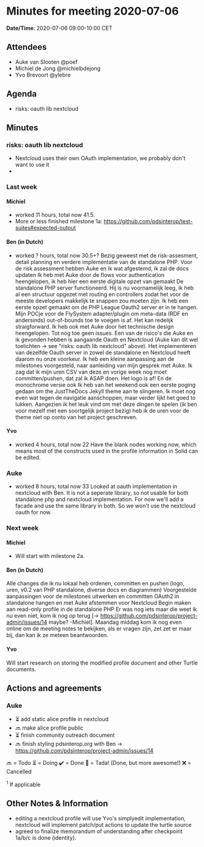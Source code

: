 # Minutes for meeting 2020-07-06

**Date/Time**: 2020-07-06 09:00-10:00 CET<br/>

## Attendees

- Auke van Slooten @poef
- Michiel de Jong @michielbdejong
- Yvo Brevoort @ylebre

## Agenda

- risks: oauth lib nextcloud

## Minutes
### risks: oauth lib nextcloud
* Nextcloud uses their own OAuth implementation, we probably don't want to use it
* 
### Last week
#### Michiel
* worked 11 hours, total now 41.5.
* More or less finished milestone 1a: https://github.com/pdsinterop/test-suites#expected-output

#### Ben (in Dutch)
* worked ? hours, total now 30.5+?
Bezig geweest met de risk-assesment, detail planning en verdere implementatie van de standalone PHP.
Voor de risk assessment hebben Auke en ik wat afgestemd, ik zal de docs updaten
Ik heb met Auke door de flows voor authentication heengelopen, ik heb hier een eerste digitale opzet van gemaakt
De standalone PHP server functioneerd. Hij is nu voornamelijk leeg, ik heb al een structuur opgezet met routing en controllers zodat het voor de meeste developers makkelijk te snappen zou moeten zijn.
Ik heb een eerste opzet gemaakt om de PHP League Oauth2 server er in te hangen.
Mijn POCje voor de FlySystem adapter/plugin om meta-data (RDF en andersinds) out-of-bounds toe te voegen is af. Het kan redelijk straigforward. Ik heb ook met Auke door het technische design heengelopen. Tot nog toe geen issues.
Een van de risico's die Auke en ik gevonden hebben is aangaande Oauth en Nextcloud (Auke kan dit wel toelichten -> see "risks: oauth lib nextcloud" above). Het implementeren van dezelfde Oauth server in zowel de standalone en Nextcloud heeft daarom nu onze voorkeur.
Ik heb een kleine aanpassing aan de milestones voorgesteld, naar aanleiding van mijn gesprek met Auke.
Ik zag dat ik mijn uren CSV van deze en vorige week nog moet committen/pushen, dat zal ik ASAP doen.
Het logo is af! En de monochrome versie ook
Ik heb van het weekend ook een eerste poging gedaan om the JustTheDocs Jekyll theme aan te slingeren. Ik moet nog even wat tegen de navigatie aanschoppen, maar verder lijkt het goed to lukken. Aangezien ik het leuk vind om met deze dingen te spelen (ik ben voor mezelf met een soortgelijk project bezig) heb ik de uren voor de theme niet op conto van het project geschreven.

#### Yvo
* worked 4 hours, total now 22
Have the blank nodes working now, which means most of the constructs used in the profile information in Solid can be edited.

### Auke
* worked 8 hours, total now 33
Looked at oauth implementation in nextcloud with Ben. It is not a seperate library, so not usable for both standalone php and nextcloud implementation. For now we'll add a facade and use the same library in both. So we won't use the nextcloud oauth for now.

### Next week
#### Michiel
* Will start with milestone 2a.

#### Ben (in Dutch)
Alle changes die ik nu lokaal heb ordenen, committen en pushen (logo, uren, v0.2 van PHP standalone, diverse docs en diagrammen)
Voorgestelde aanpassingen voor de milestones uitwerken en committen
OAuth2 in standalone hangen en met Auke afstemmen voor Nextcloud
Begin maken aan read-only profile in de standalone PHP
Er was nog iets maar die weet ik nu even niet, kom ik nog op terug [-> https://github.com/pdsinterop/project-admin/issues/14 maybe? -Michiel].
Maandag middag kom ik nog even online om de meeting notes te bekijken, als er vragen zijn, zet zet er maar bij, dan kan ik ze meteen beantwoorden.

#### Yvo
Will start research on storing the modified profile document and other Turtle documents.

## Actions and agreements

### Auke
* ⏳ add static alice profile in nextcloud
* 🔜 make alice profile public
* ⏳ finish community outreach document
* 🔜 finish styling pdsinterop.org with Ben -> https://github.com/pdsinterop/project-admin/issues/14


🔜 = Todo
⏳ = Doing
✔️ = Done
🎉 = Tada! (Done, but more awesome!)
❌ = Cancelled

<sup>1</sup> If applicable

## Other Notes & Information

* editing a nextcloud profile will use Yvo's simplyedit implementation, nextcloud will implement patch/put actions to update the turtle source
* agreed to finalize memorandum of understanding after checkpoint 1a/b/c is done (identity).
